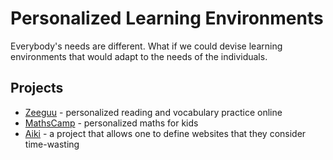 # Personalized Learning Environments

Everybody's needs are different. What if we could devise learning environments that would adapt to the needs of the individuals. 


## Projects
- [Zeeguu](projects/zeeguu.md) - personalized  reading and vocabulary practice online
- [MathsCamp](projects/maths-camp.md) - personalized maths for kids
- [Aiki](projects/aiki) - a project that allows one to define websites that they consider time-wasting 